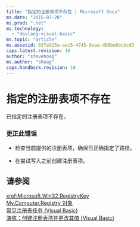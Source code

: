 ```yaml
---
title: "指定的注册表项不存在 | Microsoft Docs"
ms.date: "2015-07-20"
ms.prod: ".net"
ms.technology: 
  - "devlang-visual-basic"
ms.topic: "article"
ms.assetid: 837e925a-aac5-4745-8eaa-d08bebbcbcd3
caps.latest.revision: 10
author: "stevehoag"
ms.author: "shoag"
caps.handback.revision: 10
---
```

# 指定的注册表项不存在
已指定的注册表项不存在。  
  
### 更正此错误  
  
-   检查当前提供的注册表项，确保已正确指定了路径。  
  
-   在尝试写入之前创建注册表项。  
  
## 请参阅  
 <xref:Microsoft.Win32.RegistryKey>   
 [My.Computer.Registry 对象](../../visual-basic/language-reference/objects/my-computer-registry-object.md)   
 [常见注册表任务 \(Visual Basic\)](http://msdn.microsoft.com/zh-cn/0bde9f77-b38b-4c76-bac2-ff6cda3087c4)   
 [演练：创建注册表项并更改其值 \(Visual Basic\)](http://msdn.microsoft.com/zh-cn/d8c890a1-d1b7-4c4f-bc16-1ccf16158b79)